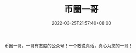 ﻿---
weight: 
title: "币圈一哥"
description: "币圈一哥，一哥有态度的公众号！一个敢说真话，真心为您的一哥！"
date: 2022-03-25T21:57:40+08:00
lastmod: 2022-03-25T16:45:40+08:00
draft: false
authors: ["Metabd"]
featuredImage: "biquanyige.jpg"
link: ""
tags: ["微信公众号","币圈一哥"]
categories: ["navigation"]
navigation: ["微信公众号"]
lightgallery: true
toc: true
pinned: false
recommend: false
recommend1: false
---
币圈一哥，一哥有态度的公众号！一个敢说真话，真心为您的一哥！
